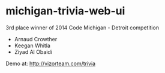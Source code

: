 michigan-trivia-web-ui
======================
3rd place winner of 2014 Code Michigan - Detroit competition

- Arnaud Crowther
- Keegan Whitla
- Ziyad Al Obaidi

Demo at: http://vizorteam.com/trivia
